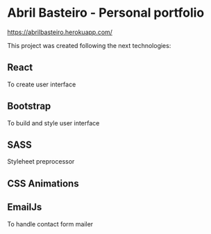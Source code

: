 # Abril Basteiro - Personal portfolio
https://abrilbasteiro.herokuapp.com/

This project was created following the next technologies:

## React
To create user interface

## Bootstrap
To build and style user interface

## SASS
Styleheet preprocessor

## CSS Animations

## EmailJs
To handle contact form mailer
